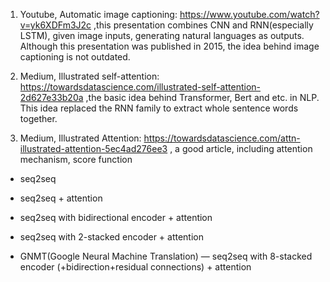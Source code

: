 1. Youtube, Automatic image captioning: https://www.youtube.com/watch?v=yk6XDFm3J2c ,this presentation combines CNN and RNN(especially LSTM), given image inputs, generating natural languages as outputs. Although this presentation was published in 2015, the idea behind image captioning is not outdated.

2. Medium, Illustrated self-attention: https://towardsdatascience.com/illustrated-self-attention-2d627e33b20a ,the basic idea behind Transformer, Bert and etc. in NLP. This idea replaced the RNN family to extract whole sentence words together.

3. Medium, Illustrated Attention: https://towardsdatascience.com/attn-illustrated-attention-5ec4ad276ee3 , a good article, including attention mechanism, score function

- seq2seq

- seq2seq + attention

- seq2seq with bidirectional encoder + attention

- seq2seq with 2-stacked encoder + attention

- GNMT(Google Neural Machine Translation) — seq2seq with 8-stacked encoder (+bidirection+residual connections) + attention

